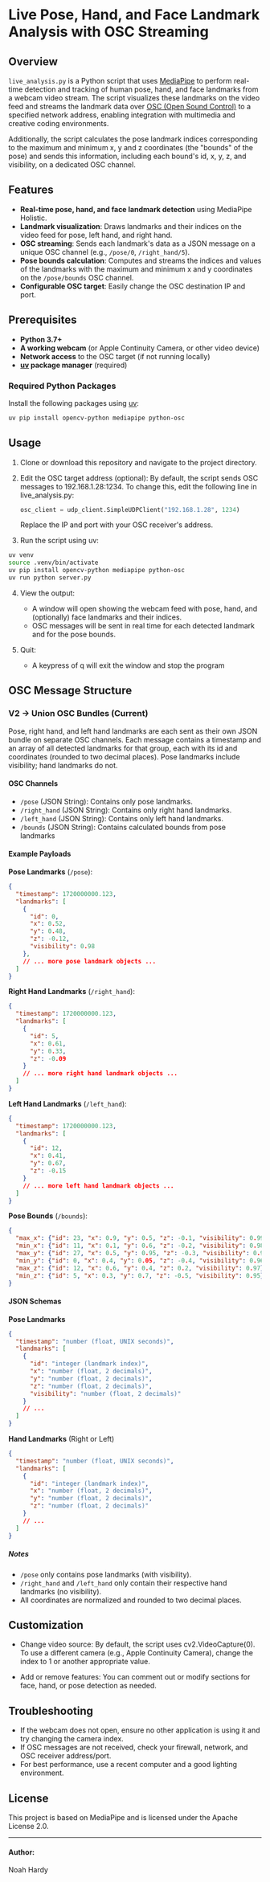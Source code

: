 # Live Pose, Hand, and Face Landmark Analysis with OSC Streaming

## Overview

`live_analysis.py` is a Python script that uses [MediaPipe](https://google.github.io/mediapipe/) to perform real-time detection and tracking of human pose, hand, and face landmarks from a webcam video stream. The script visualizes these landmarks on the video feed and streams the landmark data over [OSC (Open Sound Control)](https://opensoundcontrol.stanford.edu/) to a specified network address, enabling integration with multimedia and creative coding environments.

Additionally, the script calculates the pose landmark indices corresponding to the maximum and minimum x, y and z coordinates (the "bounds" of the pose) and sends this information, including each bound's id, x, y, z, and visibility, on a dedicated OSC channel.

## Features

- **Real-time pose, hand, and face landmark detection** using MediaPipe Holistic.
- **Landmark visualization**: Draws landmarks and their indices on the video feed for pose, left hand, and right hand.
- **OSC streaming**: Sends each landmark's data as a JSON message on a unique OSC channel (e.g., `/pose/0`, `/right_hand/5`).
- **Pose bounds calculation**: Computes and streams the indices and values of the landmarks with the maximum and minimum x and y coordinates on the `/pose/bounds` OSC channel.
- **Configurable OSC target**: Easily change the OSC destination IP and port.

## Prerequisites

- **Python 3.7+**
- **A working webcam** (or Apple Continuity Camera, or other video device)
- **Network access** to the OSC target (if not running locally)
- **[uv](https://github.com/astral-sh/uv) package manager** (required)

### Required Python Packages

Install the following packages using [uv](https://github.com/astral-sh/uv):

```sh
uv pip install opencv-python mediapipe python-osc
```

## Usage
1. Clone or download this repository and navigate to the project directory.

2. Edit the OSC target address (optional):
    By default, the script sends OSC messages to 192.168.1.28:1234.
    To change this, edit the following line in live_analysis.py:

    ```python
    osc_client = udp_client.SimpleUDPClient("192.168.1.28", 1234)
    ```
    Replace the IP and port with your OSC receiver's address.

3. Run the script using uv:

```sh
uv venv
source .venv/bin/activate
uv pip install opencv-python mediapipe python-osc
uv run python server.py
```

4. View the output:
    - A window will open showing the webcam feed with pose, hand, and (optionally) face landmarks and their indices.
    - OSC messages will be sent in real time for each detected landmark and for the pose bounds.

5. Quit:
    - A keypress of q will exit the window and stop the program


## OSC Message Structure

### V2 -> Union OSC Bundles (Current)

Pose, right hand, and left hand landmarks are each sent as their own JSON bundle on separate OSC channels. Each message contains a timestamp and an array of all detected landmarks for that group, each with its id and coordinates (rounded to two decimal places). Pose landmarks include visibility; hand landmarks do not.

#### OSC Channels

- `/pose` (JSON String): Contains only pose landmarks.
- `/right_hand` (JSON String): Contains only right hand landmarks.
- `/left_hand` (JSON String): Contains only left hand landmarks.
- `/bounds` (JSON String): Contains calculated bounds from pose landmarks

#### Example Payloads

**Pose Landmarks** (`/pose`):
```json
{
  "timestamp": 1720000000.123,
  "landmarks": [
    {
      "id": 0,
      "x": 0.52,
      "y": 0.48,
      "z": -0.12,
      "visibility": 0.98
    },
    // ... more pose landmark objects ...
  ]
}
```

**Right Hand Landmarks** (`/right_hand`):
```json
{
  "timestamp": 1720000000.123,
  "landmarks": [
    {
      "id": 5,
      "x": 0.61,
      "y": 0.33,
      "z": -0.09
    }
    // ... more right hand landmark objects ...
  ]
}
```

**Left Hand Landmarks** (`/left_hand`):
```json
{
  "timestamp": 1720000000.123,
  "landmarks": [
    {
      "id": 12,
      "x": 0.41,
      "y": 0.67,
      "z": -0.15
    }
    // ... more left hand landmark objects ...
  ]
}
```

**Pose Bounds** (`/bounds`):
```json
{
  "max_x": {"id": 23, "x": 0.9, "y": 0.5, "z": -0.1, "visibility": 0.99},
  "min_x": {"id": 11, "x": 0.1, "y": 0.6, "z": -0.2, "visibility": 0.98},
  "max_y": {"id": 27, "x": 0.5, "y": 0.95, "z": -0.3, "visibility": 0.97},
  "min_y": {"id": 0, "x": 0.4, "y": 0.05, "z": -0.4, "visibility": 0.96},
  "max_z": {"id": 12, "x": 0.6, "y": 0.4, "z": 0.2, "visibility": 0.97},
  "min_z": {"id": 5, "x": 0.3, "y": 0.7, "z": -0.5, "visibility": 0.95}
}
```

#### JSON Schemas

**Pose Landmarks**
```json
{
  "timestamp": "number (float, UNIX seconds)",
  "landmarks": [
    {
      "id": "integer (landmark index)",
      "x": "number (float, 2 decimals)",
      "y": "number (float, 2 decimals)",
      "z": "number (float, 2 decimals)",
      "visibility": "number (float, 2 decimals)"
    }
    // ...
  ]
}
```

**Hand Landmarks** (Right or Left)
```json
{
  "timestamp": "number (float, UNIX seconds)",
  "landmarks": [
    {
      "id": "integer (landmark index)",
      "x": "number (float, 2 decimals)",
      "y": "number (float, 2 decimals)",
      "z": "number (float, 2 decimals)"
    }
    // ...
  ]
}
```

##### Notes
- `/pose` only contains pose landmarks (with visibility).
- `/right_hand` and `/left_hand` only contain their respective hand landmarks (no visibility).
- All coordinates are normalized and rounded to two decimal places.

## Customization

- Change video source:
By default, the script uses cv2.VideoCapture(0).
To use a different camera (e.g., Apple Continuity Camera), change the index to 1 or another appropriate value.

- Add or remove features:
You can comment out or modify sections for face, hand, or pose detection as needed.

## Troubleshooting
- If the webcam does not open, ensure no other application is using it and try changing the camera index.
- If OSC messages are not received, check your firewall, network, and OSC receiver address/port.
- For best performance, use a recent computer and a good lighting environment.

## License
This project is based on MediaPipe and is licensed under the Apache License 2.0.

---
#### Author:
Noah Hardy
